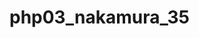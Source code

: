 # php03_nakamura_35
<!-- 
わからなかった点：Checkboxでデータを送信した際のデータ形式と、それをどうやって画面に出力すれば良いかが解けなかった。福島先生の画面のように表形式で描画するためには、「普通に表形式にする」＋「Checkboxのデータ形式をXxであればこの画像を入れるように指示」をしないといけないと思うが、そこまで今回は辿り着かなかった -->